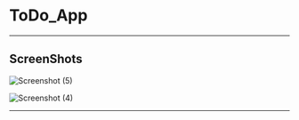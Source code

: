 # ToDo_App
---
## ScreenShots
![Screenshot (5)](https://user-images.githubusercontent.com/69767685/142353228-53a4e1a0-61c2-4990-832d-ab01359bca9d.png)

![Screenshot (4)](https://user-images.githubusercontent.com/69767685/142353234-c21be548-af4e-447d-a941-c0638838ba8c.png)

---

